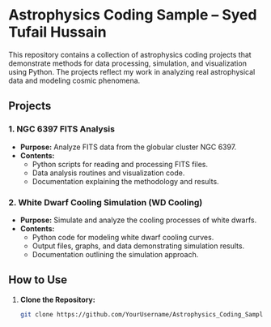 # Astrophysics Coding Sample – Syed Tufail Hussain

This repository contains a collection of astrophysics coding projects that demonstrate methods for data processing, simulation, and visualization using Python. The projects reflect my work in analyzing real astrophysical data and modeling cosmic phenomena.

## Projects

### 1. NGC 6397 FITS Analysis
- **Purpose:** Analyze FITS data from the globular cluster NGC 6397.
- **Contents:**
  - Python scripts for reading and processing FITS files.
  - Data analysis routines and visualization code.
  - Documentation explaining the methodology and results.

### 2. White Dwarf Cooling Simulation (WD Cooling)
- **Purpose:** Simulate and analyze the cooling processes of white dwarfs.
- **Contents:**
  - Python code for modeling white dwarf cooling curves.
  - Output files, graphs, and data demonstrating simulation results.
  - Documentation outlining the simulation approach.

## How to Use
1. **Clone the Repository:**
   ```bash
   git clone https://github.com/YourUsername/Astrophysics_Coding_Sample_SyedTufail.git
